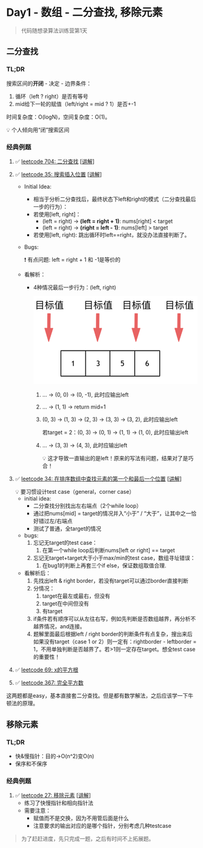 # Day1 - 数组 - 二分查找, 移除元素

> 代码随想录算法训练营第1天
> 

## 二分查找

### TL;DR

搜索区间的**开闭** - 决定 - 边界条件：

1. 循环（left ? right）是否有等号
2. mid给下一轮的赋值（left/right = mid ? 1）是否+-1

时间复杂度：O(logN)，空间复杂度：O(1)。

<aside>
💡 个人倾向用“闭”搜索区间

</aside>

### 经典例题

1. ✅ [leetcode 704: 二分查找](https://leetcode.cn/problems/binary-search/) [[讲解](https://programmercarl.com/0704.%E4%BA%8C%E5%88%86%E6%9F%A5%E6%89%BE.html#_704-%E4%BA%8C%E5%88%86%E6%9F%A5%E6%89%BE)]
2. ✅ [leetcode 35: 搜索插入位置](https://leetcode.cn/problems/search-insert-position/) [[讲解](https://programmercarl.com/0035.%E6%90%9C%E7%B4%A2%E6%8F%92%E5%85%A5%E4%BD%8D%E7%BD%AE.html)]
    - Initial Idea:
        - 相当于分析二分查找后，最终状态下left和right的模式（二分查找最后一步的行为）：
        - 若使用[left, right]：
            - (left = right) → **(left = right + 1)**: nums[right] < target
            - (left = right) → **(right = left - 1)**: nums[left] > target
        - 若使用[left, right): 跳出循环时left==right，就没办法直接判断了。
    - Bugs:
        
        <aside>
        ❗ 有点问题: left = right + 1 和 -1是等价的
        
        </aside>
        
    - 看解析：
        - 4种情况最后一步行为：(left, right)
            
            ![Untitled](Untitled.png)
            
            1. … → (0, 0) → (0, -1), 此时应输出left
            2. … → (1, 1) → return mid=1
            3. (0, 3) → (1, 3) → (2, 3) → (3, 3) → (3, 2), 此时应输出left
                
                若target = 2：(0, 3) → (0, 1) → (1, 1) → (1, 0), 此时应输出left
                
            4. … → (3, 3) → (4, 3), 此时应输出left
                
                <aside>
                💡 这才导致一直输出的是left！原来的写法有问题，结果对了是巧合！
                
                </aside>
                
3. ✅ [leetcode 34: 在排序数组中查找元素的第一个和最后一个位置](https://leetcode.cn/problems/find-first-and-last-position-of-element-in-sorted-array/) [[讲解](https://programmercarl.com/0034.%E5%9C%A8%E6%8E%92%E5%BA%8F%E6%95%B0%E7%BB%84%E4%B8%AD%E6%9F%A5%E6%89%BE%E5%85%83%E7%B4%A0%E7%9A%84%E7%AC%AC%E4%B8%80%E4%B8%AA%E5%92%8C%E6%9C%80%E5%90%8E%E4%B8%80%E4%B8%AA%E4%BD%8D%E7%BD%AE.html)]
    
    <aside>
    💡 要习惯设计test case（general，corner case）
    
    </aside>
    
    - initial idea:
        - 二分查找分别找出左右端点（2个while loop）
        - 通过把nums[mid] = target的情况并入“小于” / “大于”，让其中之一恰好错过左/右端点
        - 测试了普通，全target的情况
    - bugs:
        1. 忘记无target的test case：
            1. 在第一个while loop后判断nums[left or right] == target
        2. 忘记无target+target大于小于max/min的test case，数组寻址错误：
            1. 在bug1的判断上再套三个if else，保证数组取值合理.
    - 看解析后：
        1. 先找出left & right border，若没有target可以通过border直接判断
        2. 分情况：
            1. target在最左或最右，但没有
            2. target在中间但没有
            3. 有target
        3. if条件若有顺序可以从左往右写，例如先判断是否数组越界，再分析不越界情况，and连接。
        4. 题解里面最后根据left / right border的判断条件有点复杂，搜出来后如果没有target（case 1 or 2）则一定有：rightborder - leftborder = 1，不用单独判断是否越界了。若>1则一定存在target。想全test case的重要性！
4. ✅ [leetcode 69: x的平方根](https://leetcode.cn/problems/sqrtx/)
5. ✅ [leetcode 367: 完全平方数](https://leetcode.cn/problems/sqrtx/)

这两题都是easy，基本直接套二分查找。但是都有数学解法，之后应该学一下牛顿法的原理。

## 移除元素

### TL;DR

- 快&慢指针：目的→O(n^2)变O(n)
- 保序和不保序

### 经典例题

1. ✅ [leetcode 27: 移除元素](https://leetcode.cn/problems/remove-element/) [[讲解](https://programmercarl.com/0027.%E7%A7%BB%E9%99%A4%E5%85%83%E7%B4%A0.html#_27-%E7%A7%BB%E9%99%A4%E5%85%83%E7%B4%A0)]
    - 练习了快慢指针和相向指针法
    - 需要注意：
        - 赋值而不是交换，因为不用管后面是什么
        - 注意要求的输出对应的是哪个指针，分别考虑几种testcase

> 为了赶赶进度，先只完成一题，之后有时间不上拓展题。
>